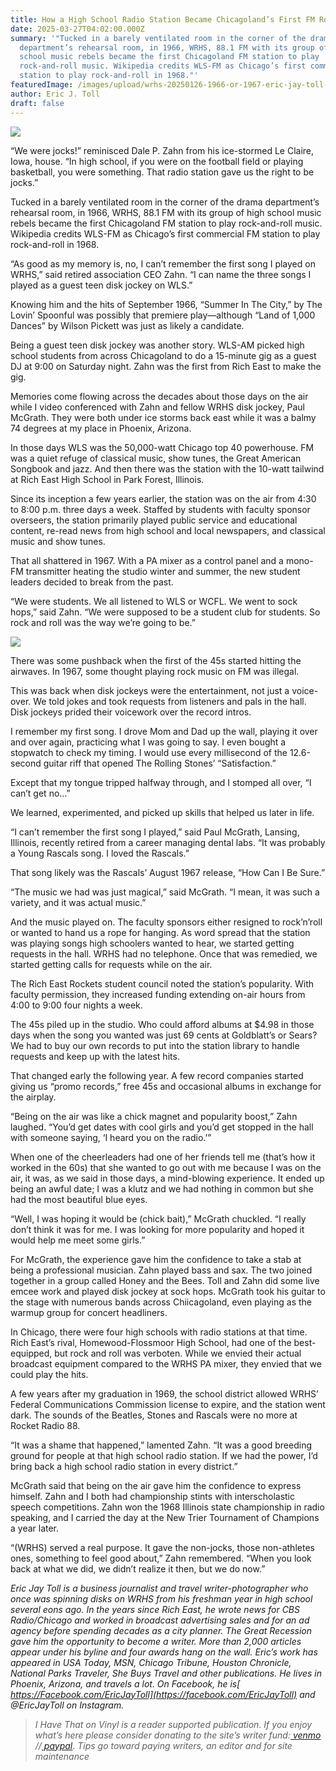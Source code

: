 ```yaml
---
title: How a High School Radio Station Became Chicagoland’s First FM Rock Revolution
date: 2025-03-27T04:02:00.000Z
summary: '"Tucked in a barely ventilated room in the corner of the drama
  department’s rehearsal room, in 1966, WRHS, 88.1 FM with its group of high
  school music rebels became the first Chicagoland FM station to play
  rock-and-roll music. Wikipedia credits WLS-FM as Chicago’s first commercial FM
  station to play rock-and-roll in 1968."'
featuredImage: /images/upload/wrhs-20250126-1966-or-1967-eric-jay-toll-i-have-that-on-vinyl-2.jpg
author: Eric J. Toll
draft: false
---
```

![](/images/upload/wrhs-20250126-1966-or-1967-eric-jay-toll-i-have-that-on-vinyl-2.jpg)

“We were jocks!” reminisced Dale P. Zahn from his ice-stormed Le Claire, Iowa, house. “In high school, if you were on the football field or playing basketball, you were something. That radio station gave us the right to be jocks.”

Tucked in a barely ventilated room in the corner of the drama department’s rehearsal room, in 1966, WRHS, 88.1 FM with its group of high school music rebels became the first Chicagoland FM station to play rock-and-roll music. Wikipedia credits WLS-FM as Chicago’s first commercial FM station to play rock-and-roll in 1968.

“As good as my memory is, no, I can’t remember the first song I played on WRHS,” said retired association CEO Zahn. “I can name the three songs I played as a guest teen disk jockey on WLS.”

Knowing him and the hits of September 1966, “Summer In The City,” by The Lovin’ Spoonful was possibly that premiere play—although “Land of 1,000 Dances” by Wilson Pickett was just as likely a candidate. 

Being a guest teen disk jockey was another story. WLS-AM picked high school students from across Chicagoland to do a 15-minute gig as a guest DJ at 9:00 on Saturday night. Zahn was the first from Rich East to make the gig.

Memories come flowing across the decades about those days on the air while I video conferenced with Zahn and fellow WRHS disk jockey, Paul McGrath. They were both under ice storms back east while it was a balmy 74 degrees at my place in Phoenix, Arizona.

In those days WLS was the 50,000-watt Chicago top 40 powerhouse. FM was a quiet refuge of classical music, show tunes, the Great American Songbook and jazz. And then there was the station with the 10-watt tailwind at Rich East High School in Park Forest, Illinois. 

Since its inception a few years earlier, the station was on the air from 4:30 to 8:00 p.m. three days a week. Staffed by students with faculty sponsor overseers, the station primarily played public service and educational content, re-read news from high school and local newspapers, and classical music and show tunes.

That all shattered in 1967. With a PA mixer as a control panel and a mono-FM transmitter heating the studio winter and summer, the new student leaders decided to break from the past.

“We were students. We all listened to WLS or WCFL. We went to sock hops,” said Zahn. “We were supposed to be a student club for students. So rock and roll was the way we’re going to be.”

![](/images/upload/wrhs-20250126-1966-or-1967-wrhs-rocket-radio-88-2.jpg)

There was some pushback when the first of the 45s started hitting the airwaves. In 1967, some thought playing rock music on FM was illegal.

This was back when disk jockeys were the entertainment, not just a voice-over. We told jokes and took requests from listeners and pals in the hall. Disk jockeys prided their voicework over the record intros.

I remember my first song. I drove Mom and Dad up the wall, playing it over and over again, practicing what I was going to say. I even bought a stopwatch to check my timing. I would use every millisecond of the 12.6-second guitar riff that opened The Rolling Stones’ “Satisfaction.”

Except that my tongue tripped halfway through, and I stomped all over, “I can’t get no…”

We learned, experimented, and picked up skills that helped us later in life.

“I can’t remember the first song I played,” said Paul McGrath, Lansing, Illinois, recently retired from a career managing dental labs. “It was probably a Young Rascals song. I loved the Rascals.”

That song likely was the Rascals’ August 1967 release, “How Can I Be Sure.”

“The music we had was just magical,” said McGrath. “I mean, it was such a variety, and it was actual music.”

And the music played on. The faculty sponsors either resigned to rock’n’roll or wanted to hand us a rope for hanging. As word spread that the station was playing songs high schoolers wanted to hear, we started getting requests in the hall. WRHS had no telephone. Once that was remedied, we started getting calls for requests while on the air.

The Rich East Rockets student council noted the station’s popularity. With faculty permission, they increased funding extending on-air hours from 4:00 to 9:00 four nights a week.

The 45s piled up in the studio. Who could afford albums at $4.98 in those days when the song you wanted was just 69 cents at Goldblatt’s or Sears? We had to buy our own records to put into the station library to handle requests and keep up with the latest hits.

That changed early the following year. A few record companies started giving us “promo records,” free 45s and occasional albums in exchange for the airplay.

“Being on the air was like a chick magnet and popularity boost,” Zahn laughed. “You’d get dates with cool girls and you’d get stopped in the hall with someone saying, ‘I heard you on the radio.’”

When one of the cheerleaders had one of her friends tell me (that’s how it worked in the 60s) that she wanted to go out with me because I was on the air, it was, as we said in those days, a mind-blowing experience. It ended up being an awful date; I was a klutz and we had nothing in common but she had the most beautiful blue eyes.

“Well, I was hoping it would be (chick bait),” McGrath chuckled. “I really don’t think it was for me. I was looking for more popularity and hoped it would help me meet some girls.”

For McGrath, the experience gave him the confidence to take a stab at being a professional musician. Zahn played bass and sax. The two joined together in a group called Honey and the Bees. Toll and Zahn did some live emcee work and played disk jockey at sock hops. McGrath took his guitar to the stage with numerous bands across Chiicagoland, even playing as the warmup group for concert headliners.

In Chicago, there were four high schools with radio stations at that time. Rich East’s rival, Homewood-Flossmoor High School, had one of the best-equipped, but rock and roll was verboten. While we envied their actual broadcast equipment compared to the WRHS PA mixer, they envied that we could play the hits.

A few years after my graduation in 1969, the school district allowed WRHS’ Federal Communications Commission license to expire, and the station went dark. The sounds of the Beatles, Stones and Rascals were no more at Rocket Radio 88.

“It was a shame that happened,” lamented Zahn. “It was a good breeding ground for people at that high school radio station. If we had the power, I’d bring back a high school radio station in every district.”

McGrath said that being on the air gave him the confidence to express himself. Zahn and I both had championship stints with interscholastic speech competitions. Zahn won the 1968 Illinois state championship in radio speaking, and I carried the day at the New Trier Tournament of Champions a year later.

“(WRHS) served a real purpose. It gave the non-jocks, those non-athletes ones, something to feel good about,” Zahn remembered. “When you look back at what we did, we didn’t realize it then, but we do now.”

*Eric Jay Toll is a business journalist and travel writer-photographer who once was spinning disks on WRHS from his freshman year in high school several eons ago. In the years since Rich East, he wrote news for CBS Radio/Chicago and worked in broadcast advertising sales and for an ad agency before spending decades as a city planner. The Great Recession gave him the opportunity to become a writer. More than 2,000 articles appear under his byline and four awards hang on the wall. Eric’s work has appeared in USA Today, MSN, Chicago Tribune, Houston Chronicle, National Parks Traveler, She Buys Travel and other publications. He lives in Phoenix, Arizona, and travels a lot. On Facebook, he is[ https://Facebook.com/EricJayToll](https://facebook.com/EricJayToll) and @EricJayToll on Instagram.*

> *I Have That on Vinyl is a reader supported publication. If you enjoy what’s here please consider donating to the site’s writer fund:[ venmo](https://account.venmo.com/u/Michele-Catalano2659) //[ paypal](https://www.paypal.com/paypalme/goingitaloneny?country.x=US&locale.x=en_US)*. *Tips go toward paying writers, an editor and for site maintenance*
